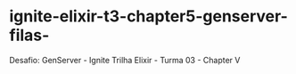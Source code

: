 # ignite-elixir-t3-chapter5-genserver-filas-
Desafio: GenServer - Ignite Trilha Elixir - Turma 03 - Chapter V
